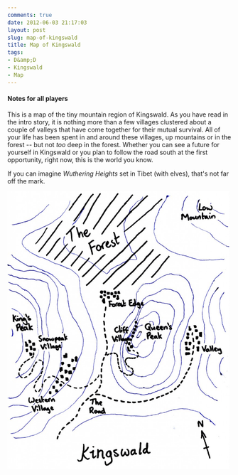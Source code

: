 ```yaml
---
comments: true
date: 2012-06-03 21:17:03
layout: post
slug: map-of-kingswald
title: Map of Kingswald
tags:
- D&amp;D
- Kingswald
- Map
---
```


<h4>Notes for all players</h4>

This is a map of the tiny mountain region of Kingswald.  As you have read in the intro story, it is nothing more than a few villages clustered about a couple of valleys that have come together for their mutual survival.  All of your life has been spent in and around these villages, up mountains or in the forest -- but not <em>too</em> deep in the forest.  Whether you can see a future for yourself in Kingswald or you plan to follow the road south at the first opportunity, right now, this is the world you know.

If you can imagine <em>Wuthering Heights</em> set in Tibet (with elves), that's not far off the mark.

<a href="/img/rpgs/kingswald.jpg"><img src="/img/rpgs/kingswald-818x1024.jpg" alt="Map of Kingswald" title="Map of Kingswald" width="500" height="625" class="aligncenter size-large wp-image-12073" /></a>

